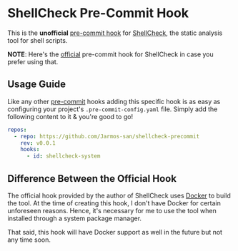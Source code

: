 # ShellCheck Pre-Commit Hook

This is the **unofficial** [pre-commit hook](https://pre-commit.com/#adding-pre-commit-plugins-to-your-project) for [ShellCheck](https://www.shellcheck.net/), the static analysis tool for shell scripts.

**NOTE**: Here's the [official](https://github.com/koalaman/shellcheck-precommit) pre-commit hook for ShellCheck in case you prefer using that.

## Usage Guide

Like any other [pre-commit](https://pre-commit.com) hooks adding this specific hook is as easy as configuring your project's `.pre-commit-config.yaml` file. Simply add the following content to it & you're good to go!

```yaml
repos:
  - repo: https://github.com/Jarmos-san/shellcheck-precommit
    rev: v0.0.1
    hooks:
      - id: shellcheck-system
```

## Difference Between the Official Hook

The official hook provided by the author of ShellCheck uses [Docker](https://www.docker.com/) to build the tool. At the time of creating this hook, I don't have Docker for certain unforeseen reasons. Hence, it's necessary for me to use the tool when installed through a system package manager.

That said, this hook will have Docker support as well in the future but not any time soon.
